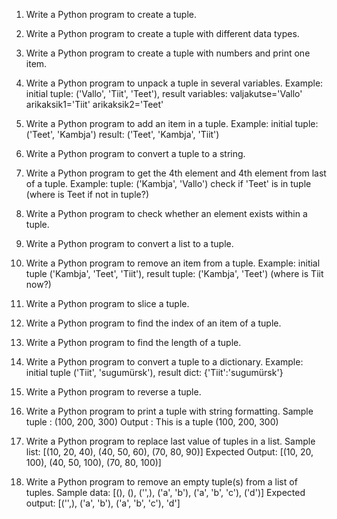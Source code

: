 1. Write a Python program to create a tuple.

2. Write a Python program to create a tuple with different data types. 

3. Write a Python program to create a tuple with numbers and print one item.

4. Write a Python program to unpack a tuple in several variables. 
Example: initial tuple: ('Vallo', 'Tiit', 'Teet'), result variables: 
valjakutse='Vallo'
arikaksik1='Tiit'
arikaksik2='Teet'

5. Write a Python program to add an item in a tuple.
Example: initial tuple: ('Teet', 'Kambja')
result: ('Teet', 'Kambja', 'Tiit')

6. Write a Python program to convert a tuple to a string.

7. Write a Python program to get the 4th element and 4th element from last of a tuple.
Example: tuple: ('Kambja', 'Vallo') check if 'Teet' is in tuple (where is Teet if not in tuple?)

8. Write a Python program to check whether an element exists within a tuple.

9. Write a Python program to convert a list to a tuple. 

10. Write a Python program to remove an item from a tuple.
Example: initial tuple ('Kambja', 'Teet', 'Tiit'), result tuple: ('Kambja', 'Teet') (where is Tiit now?)

11. Write a Python program to slice a tuple. 

12. Write a Python program to find the index of an item of a tuple. 

13. Write a Python program to find the length of a tuple. 

14. Write a Python program to convert a tuple to a dictionary. 
Example: initial tuple ('Tiit', 'sugumürsk'), result dict: {'Tiit':'sugumürsk'}

15. Write a Python program to reverse a tuple.

16. Write a Python program to print a tuple with string formatting.
Sample tuple : (100, 200, 300)
Output : This is a tuple (100, 200, 300)

17. Write a Python program to replace last value of tuples in a list.
Sample list: [(10, 20, 40), (40, 50, 60), (70, 80, 90)]
Expected Output: [(10, 20, 100), (40, 50, 100), (70, 80, 100)]

18. Write a Python program to remove an empty tuple(s) from a list of tuples.
Sample data: [(), (), ('',), ('a', 'b'), ('a', 'b', 'c'), ('d')]
Expected output: [('',), ('a', 'b'), ('a', 'b', 'c'), 'd']
